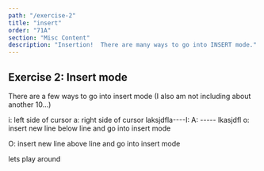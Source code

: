 ```yaml
---
path: "/exercise-2"
title: "insert"
order: "71A"
section: "Misc Content"
description: "Insertion!  There are many ways to go into INSERT mode."
---
```


## Exercise 2: Insert mode
There are a few ways to go into insert mode (I also am not including about
another 10...)

i: left side of cursor
a: right side of cursor
  laksjdfla----I: 
  A: -----            lkasjdfl
o: insert new line below line and go into insert mode


O: insert new line above line and go into insert mode

lets play around



